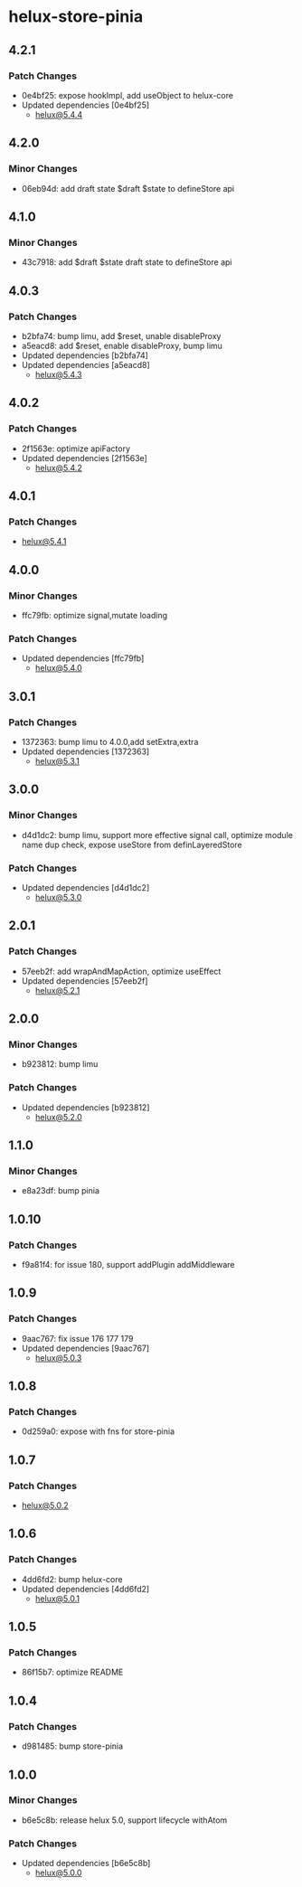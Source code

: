 # helux-store-pinia

## 4.2.1

### Patch Changes

- 0e4bf25: expose hookImpl, add useObject to helux-core
- Updated dependencies [0e4bf25]
  - helux@5.4.4

## 4.2.0

### Minor Changes

- 06eb94d: add draft state $draft $state to defineStore api

## 4.1.0

### Minor Changes

- 43c7918: add $draft $state draft state to defineStore api

## 4.0.3

### Patch Changes

- b2bfa74: bump limu, add $reset, unable disableProxy
- a5eacd8: add $reset, enable disableProxy, bump limu
- Updated dependencies [b2bfa74]
- Updated dependencies [a5eacd8]
  - helux@5.4.3

## 4.0.2

### Patch Changes

- 2f1563e: optimize apiFactory
- Updated dependencies [2f1563e]
  - helux@5.4.2

## 4.0.1

### Patch Changes

- helux@5.4.1

## 4.0.0

### Minor Changes

- ffc79fb: optimize signal,mutate loading

### Patch Changes

- Updated dependencies [ffc79fb]
  - helux@5.4.0

## 3.0.1

### Patch Changes

- 1372363: bump limu to 4.0.0,add setExtra,extra
- Updated dependencies [1372363]
  - helux@5.3.1

## 3.0.0

### Minor Changes

- d4d1dc2: bump limu, support more effective signal call, optimize module name dup check, expose useStore from definLayeredStore

### Patch Changes

- Updated dependencies [d4d1dc2]
  - helux@5.3.0

## 2.0.1

### Patch Changes

- 57eeb2f: add wrapAndMapAction, optimize useEffect
- Updated dependencies [57eeb2f]
  - helux@5.2.1

## 2.0.0

### Minor Changes

- b923812: bump limu

### Patch Changes

- Updated dependencies [b923812]
  - helux@5.2.0

## 1.1.0

### Minor Changes

- e8a23df: bump pinia

## 1.0.10

### Patch Changes

- f9a81f4: for issue 180, support addPlugin addMiddleware

## 1.0.9

### Patch Changes

- 9aac767: fix issue 176 177 179
- Updated dependencies [9aac767]
  - helux@5.0.3

## 1.0.8

### Patch Changes

- 0d259a0: expose with fns for store-pinia

## 1.0.7

### Patch Changes

- helux@5.0.2

## 1.0.6

### Patch Changes

- 4dd6fd2: bump helux-core
- Updated dependencies [4dd6fd2]
  - helux@5.0.1

## 1.0.5

### Patch Changes

- 86f15b7: optimize README

## 1.0.4

### Patch Changes

- d981485: bump store-pinia

## 1.0.0

### Minor Changes

- b6e5c8b: release helux 5.0, support lifecycle withAtom

### Patch Changes

- Updated dependencies [b6e5c8b]
  - helux@5.0.0
